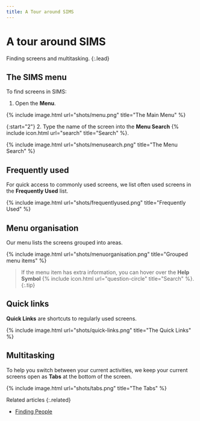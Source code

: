 ```yaml
---
title: A Tour around SIMS
---
```


# A tour around SIMS

Finding screens and multitasking.
{:.lead}

## The SIMS menu

To find screens in SIMS:

1. Open the **Menu**.

 {% include image.html url="shots/menu.png" title="The Main Menu" %}

{:start="2"}
2. Type the name of the screen into the **Menu Search** {% include icon.html url="search" title="Search" %}.

{% include image.html url="shots/menusearch.png" title="The Menu Search" %}

## Frequently used

For quick access to commonly used screens, we list often used screens in the **Frequently Used** list.

 {% include image.html url="shots/frequentlyused.png" title="Frequently Used" %}

## Menu organisation

Our menu lists the screens grouped into areas.

 {% include image.html url="shots/menuorganisation.png" title="Grouped menu items" %}

> If the menu item has extra information, you can hover over the **Help Symbol** {% include icon.html url="question-circle" title="Search" %}.
{:.tip}

## Quick links

**Quick Links** are shortcuts to regularly used screens.

{% include image.html url="shots/quick-links.png" title="The Quick Links" %}

## Multitasking

To help you switch between your current activities, we keep your current screens open as **Tabs** at the bottom of the screen.

{% include image.html url="shots/tabs.png" title="The Tabs" %}

Related articles
{:.related}

* [Finding People](../../schoolmanagement/attendance/edit-marks) 